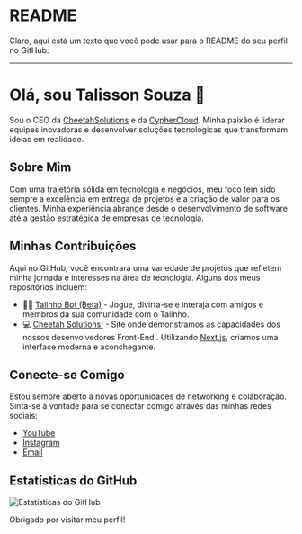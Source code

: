 # README
Claro, aqui está um texto que você pode usar para o README do seu perfil no GitHub:

---

# Olá, sou Talisson Souza 👋

Sou o CEO da [CheetahSolutions]([https://cheetahsolutions.com](https://github.com/CheetahSolutions)) e da [CypherCloud](https://discord.gg/YpsFzkWQcG). Minha paixão é liderar equipes inovadoras e desenvolver soluções tecnológicas que transformam ideias em realidade.

## Sobre Mim

Com uma trajetória sólida em tecnologia e negócios, meu foco tem sido sempre a excelência em entrega de projetos e a criação de valor para os clientes. Minha experiência abrange desde o desenvolvimento de software até a gestão estratégica de empresas de tecnologia.

## Minhas Contribuições

Aqui no GitHub, você encontrará uma variedade de projetos que refletem minha jornada e interesses na área de tecnologia. Alguns dos meus repositórios incluem:

- 👨‍🚒 [Talinho Bot (Beta)](https://github.com/iSimplez/talinho-bot) - Jogue, divirta-se e interaja com amigos e membros da sua comunidade com o Talinho.
- 💻 [Cheetah Solutions!](https://cheetah-solutions.netlify.app/en) - Site onde demonstramos as capacidades dos nossos desenvolvedores Front-End . Utilizando [Next.js](https://nextjs.org/), criamos uma interface moderna e aconchegante.

## Conecte-se Comigo

Estou sempre aberto a novas oportunidades de networking e colaboração. Sinta-se à vontade para se conectar comigo através das minhas redes sociais:

- [YouTube](https://youtube.com/@TalissonSouza)
- [Instagram](https://www.instagram.com/_talissonzx/)
- [Email](contatotalissonsouza@gmail.com)

## Estatísticas do GitHub

![Estatísticas do GitHub](https://github-readme-stats.vercel.app/api?username=seuusuario&show_icons=true&theme=radical)

Obrigado por visitar meu perfil!
